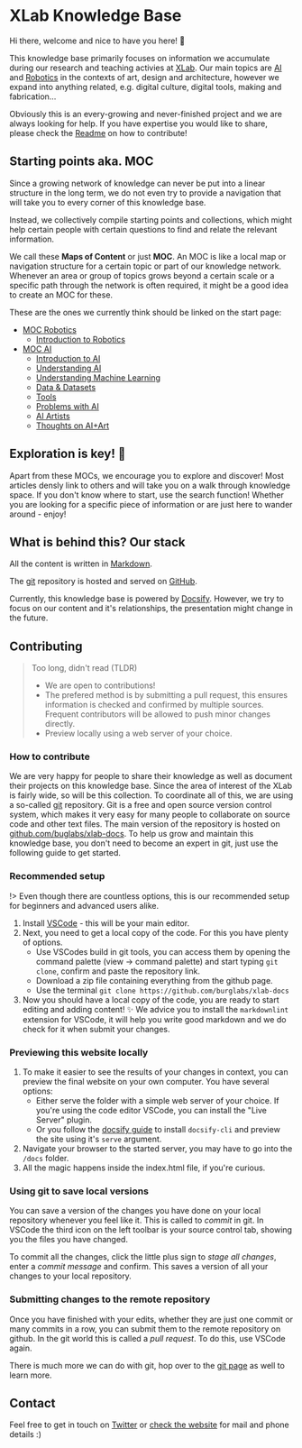 # XLab Knowledge Base
Hi there, welcome and nice to have you here! 👋

This knowledge base primarily focuses on information we accumulate during our research and teaching activies at [XLab](xlab.md). Our main topics are [AI](MOC-AI) and [Robotics](MOC-Robotics) in the contexts of art, design and architecture, however we expand into anything related, e.g. digital culture, digital tools, making and fabrication… 

Obviously this is an every-growing and never-finished project and we are always looking for help. If you have expertise you would like to share, please check the [Readme](Readme.md) on how to contribute!

## Starting points aka. MOC
Since a growing network of knowledge can never be put into a linear structure in the long term, we do not even try to provide a navigation  that will take you to every corner of this knowledge base. 

Instead, we collectively compile starting points and collections, which might help certain people with certain questions to find and relate the relevant information. 

We call these **Maps of Content** or just **MOC**. An MOC is like a local map or navigation structure for a certain topic or part of our knowledge network. Whenever an area or group of topics grows beyond a certain scale or a specific path through the network is often required, it might be a good idea to create an MOC for these. 

These are the ones we currently think should be linked on the start page:

- [MOC Robotics](MOC-Robotics.md)
	- [Introduction to Robotics](introduction-to-robotics.md)
- [MOC AI](MOC-AI.md)
	- [Introduction to AI](introduction-to-ai.md)
	- [Understanding AI](understanding-ai.md)
	- [Understanding Machine Learning](machine-learning.md)
	- [Data & Datasets](data-datasets.md)
	- [Tools](ai-tools.md)
	- [Problems with AI](problems-with-ai.md)
	- [AI Artists](ai-artists.md)
	- [Thoughts on AI+Art](thoughts-ai-art.md)

## Exploration is key! 🔭
Apart from these MOCs, we encourage you to explore and discover! Most articles densly link to others and will take you on a walk through knowledge space. If you don't know where to start, use the search function!
Whether you are looking for a specific piece of information or are just here to wander around - enjoy!

## What is behind this? Our stack
All the content is written in [Markdown](https://www.markdownguide.org/).

The [git](git-and-github.md) repository is hosted and served on [GitHub](https://github.com/burglabs/xlab-docs).

Currently, this knowledge base is powered by [Docsify](https://docsify.js.org). However, we try to focus on our content and it's relationships, the presentation might change in the future.

## Contributing

> Too long, didn't read (TLDR)
> - We are open to contributions!
> - The prefered method is by submitting a pull request, this ensures information is checked and confirmed by multiple sources. Frequent contributors will be allowed to push minor changes directly.
> - Preview locally using a web server of your choice.

### How to contribute

We are very happy for people to share their knowledge as well as document their projects on this knowledge base. Since the area of interest of the XLab is fairly wide, so will be this collection.
To coordinate all of this, we are using a so-called [git](git-and-github.md) repository. Git is a free and open source version control system, which makes it very easy for many people to collaborate on source code and other text files. The main version of the repository is hosted on [github.com/buglabs/xlab-docs](https://github.com/burglabs/xlab-docs). To help us grow and maintain this knowledge base, you don't need to become an expert in git, just use the following guide to get started.

### Recommended setup

!> Even though there are countless options, this is our recommended setup for beginners and advanced users alike.

1. Install [VSCode](https://code.visualstudio.com/) - this will be your main editor.
1. Next, you need to get a local copy of the code. For this you have plenty of options.
    - Use VSCodes build in git tools, you can access them by opening the command palette (view -> command palette) and start typing `git clone`, confirm and paste the repository link.
    - Download a zip file containing everything from the github page.
    - Use the terminal `git clone https://github.com/burglabs/xlab-docs`
1. Now you should have a local copy of the code, you are ready to start editing and adding content! ✨ We advice you to install the `markdownlint` extension for VSCode, it will help you write good markdown and we do check for it when submit your changes.

### Previewing this website locally

1. To make it easier to see the results of your changes in context, you can preview the final website on your own computer. You have several options:
    - Either serve the folder with a simple web server of your choice. If you're using the code editor VSCode, you can install the "Live Server" plugin.
    - Or you follow the [docsify guide](https://docsify.js.org/#/quickstart) to install `docsify-cli` and preview the site using it's `serve` argument.
1. Navigate your browser to the started server, you may have to go into the `/docs` folder.
1. All the magic happens inside the index.html file, if you're curious.

### Using git to save local versions

You can save a version of the changes you have done on your local repository whenever you feel like it. This is called to *commit* in git. In VSCode the third icon on the left toolbar is your source control tab, showing you the files you have changed.

To commit all the changes, click the little plus sign to *stage all changes*, enter a *commit message* and confirm. This saves a version of all your changes to your local repository.

### Submitting changes to the remote repository

Once you have finished with your edits, whether they are just one commit or many commits in a row, you can submit them to the remote repository on github. In the git world this is called a *pull request*. To do this, use VSCode again.

There is much more we can do with git, hop over to the [git page](tools/git.md) as well to learn more.

## Contact
Feel free to get in touch on [Twitter](https://twitter.com/burg_xlab) or [check the website](https://www.burg-halle.de/hochschule/einrichtungen/burglabs/xlab/) for mail and phone details :)